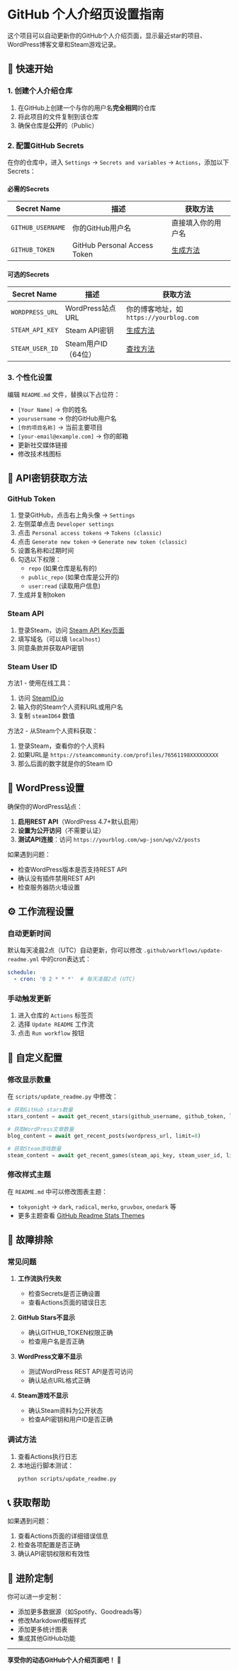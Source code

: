 # GitHub 个人介绍页设置指南

这个项目可以自动更新你的GitHub个人介绍页面，显示最近star的项目、WordPress博客文章和Steam游戏记录。

## 🚀 快速开始

### 1. 创建个人介绍仓库

1. 在GitHub上创建一个与你的用户名**完全相同**的仓库
2. 将此项目的文件复制到该仓库
3. 确保仓库是**公开**的（Public）

### 2. 配置GitHub Secrets

在你的仓库中，进入 `Settings` → `Secrets and variables` → `Actions`，添加以下Secrets：

#### 必需的Secrets

| Secret Name | 描述 | 获取方法 |
|------------|------|---------|
| `GITHUB_USERNAME` | 你的GitHub用户名 | 直接填入你的用户名 |
| `GITHUB_TOKEN` | GitHub Personal Access Token | [生成方法](#github-token) |

#### 可选的Secrets

| Secret Name | 描述 | 获取方法 |
|------------|------|---------|
| `WORDPRESS_URL` | WordPress站点URL | 你的博客地址，如 `https://yourblog.com` |
| `STEAM_API_KEY` | Steam API密钥 | [生成方法](#steam-api) |
| `STEAM_USER_ID` | Steam用户ID（64位） | [查找方法](#steam-user-id) |

### 3. 个性化设置

编辑 `README.md` 文件，替换以下占位符：

- `[Your Name]` → 你的姓名
- `yourusername` → 你的GitHub用户名
- `[你的项目名称]` → 当前主要项目
- `[your-email@example.com]` → 你的邮箱
- 更新社交媒体链接
- 修改技术栈图标

## 🔑 API密钥获取方法

### GitHub Token

1. 登录GitHub，点击右上角头像 → `Settings`
2. 左侧菜单点击 `Developer settings`
3. 点击 `Personal access tokens` → `Tokens (classic)`
4. 点击 `Generate new token` → `Generate new token (classic)`
5. 设置名称和过期时间
6. 勾选以下权限：
   - `repo` (如果仓库是私有的)
   - `public_repo` (如果仓库是公开的)
   - `user:read` (读取用户信息)
7. 生成并复制token

### Steam API

1. 登录Steam，访问 [Steam API Key页面](https://steamcommunity.com/dev/apikey)
2. 填写域名（可以填 `localhost`）
3. 同意条款并获取API密钥

### Steam User ID

方法1 - 使用在线工具：
1. 访问 [SteamID.io](https://steamid.io/)
2. 输入你的Steam个人资料URL或用户名
3. 复制 `steamID64` 数值

方法2 - 从Steam个人资料获取：
1. 登录Steam，查看你的个人资料
2. 如果URL是 `https://steamcommunity.com/profiles/76561198XXXXXXXXX`
3. 那么后面的数字就是你的Steam ID

## 📝 WordPress设置

确保你的WordPress站点：

1. **启用REST API**（WordPress 4.7+默认启用）
2. **设置为公开访问**（不需要认证）
3. **测试API连接**：访问 `https://yourblog.com/wp-json/wp/v2/posts`

如果遇到问题：
- 检查WordPress版本是否支持REST API
- 确认没有插件禁用REST API
- 检查服务器防火墙设置

## ⚙️ 工作流程设置

### 自动更新时间

默认每天凌晨2点（UTC）自动更新，你可以修改 `.github/workflows/update-readme.yml` 中的cron表达式：

```yaml
schedule:
  - cron: '0 2 * * *'  # 每天凌晨2点 (UTC)
```

### 手动触发更新

1. 进入仓库的 `Actions` 标签页
2. 选择 `Update README` 工作流
3. 点击 `Run workflow` 按钮

## 🔧 自定义配置

### 修改显示数量

在 `scripts/update_readme.py` 中修改：

```python
# 获取GitHub stars数量
stars_content = await get_recent_stars(github_username, github_token, limit=10)

# 获取WordPress文章数量  
blog_content = await get_recent_posts(wordpress_url, limit=8)

# 获取Steam游戏数量
steam_content = await get_recent_games(steam_api_key, steam_user_id, limit=6)
```

### 修改样式主题

在 `README.md` 中可以修改图表主题：

- `tokyonight` → `dark`, `radical`, `merko`, `gruvbox`, `onedark` 等
- 更多主题查看 [GitHub Readme Stats Themes](https://github.com/anuraghazra/github-readme-stats/blob/master/themes/README.md)

## 🐛 故障排除

### 常见问题

1. **工作流执行失败**
   - 检查Secrets是否正确设置
   - 查看Actions页面的错误日志

2. **GitHub Stars不显示**
   - 确认GITHUB_TOKEN权限正确
   - 检查用户名是否正确

3. **WordPress文章不显示**
   - 测试WordPress REST API是否可访问
   - 确认站点URL格式正确

4. **Steam游戏不显示**
   - 确认Steam资料为公开状态
   - 检查API密钥和用户ID是否正确

### 调试方法

1. 查看Actions执行日志
2. 本地运行脚本测试：
   ```bash
   python scripts/update_readme.py
   ```

## 📞 获取帮助

如果遇到问题：

1. 查看Actions页面的详细错误信息
2. 检查各项配置是否正确
3. 确认API密钥权限和有效性

## 🎨 进阶定制

你可以进一步定制：

- 添加更多数据源（如Spotify、Goodreads等）
- 修改Markdown模板样式
- 添加更多统计图表
- 集成其他GitHub功能

---

**享受你的动态GitHub个人介绍页面吧！** 🎉 
